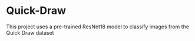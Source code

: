 # Quick-Draw
This project uses a pre-trained ResNet18 model to classify images from the Quick Draw dataset
